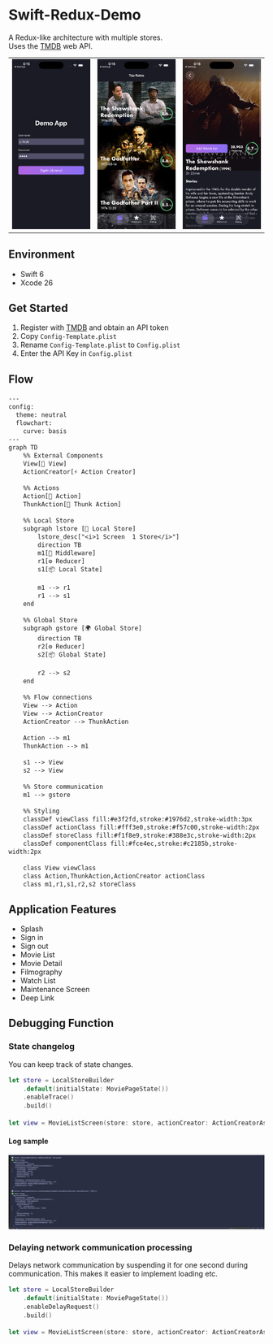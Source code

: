 # Swift-Redux-Demo
A Redux-like architecture with multiple stores.  
Uses the [TMDB](https://www.themoviedb.org/) web API.

<table cellspacing="0" cellpadding="0" style="border: none;">
    <tr>
        <td><img src="screenshots/screenshots01.png" alt=""/></td>
        <td><img src="screenshots/screenshots02.png" alt=""/></td>
        <td><img src="screenshots/screenshots03.png" alt=""/></td>
    </tr>
</table>

## Environment
- Swift 6
- Xcode 26

## Get Started
1. Register with [TMDB](https://www.themoviedb.org/) and obtain an API token
2. Copy `Config-Template.plist`
3. Rename `Config-Template.plist` to `Config.plist`
4. Enter the API Key in `Config.plist`


## Flow
```mermaid
---
config:
  theme: neutral
  flowchart:
    curve: basis
---
graph TD
    %% External Components
    View[📱 View]
    ActionCreator[⚡ Action Creator]
    
    %% Actions
    Action[🎯 Action]
    ThunkAction[🔄 Thunk Action]
    
    %% Local Store
    subgraph lstore [🏪 Local Store]
        lstore_desc["<i>1 Screen  1 Store</i>"]
        direction TB
        m1[🔧 Middleware] 
        r1[⚙️ Reducer]
        s1[📦 Local State]
        
        m1 --> r1
        r1 --> s1
    end
    
    %% Global Store  
    subgraph gstore [🌍 Global Store]
        direction TB
        r2[⚙️ Reducer] 
        s2[📦 Global State]
        
        r2 --> s2
    end
    
    %% Flow connections
    View --> Action
    View --> ActionCreator
    ActionCreator --> ThunkAction
    
    Action --> m1
    ThunkAction --> m1
    
    s1 --> View
    s2 --> View
    
    %% Store communication
    m1 --> gstore
    
    %% Styling
    classDef viewClass fill:#e3f2fd,stroke:#1976d2,stroke-width:3px
    classDef actionClass fill:#fff3e0,stroke:#f57c00,stroke-width:2px
    classDef storeClass fill:#f1f8e9,stroke:#388e3c,stroke-width:2px
    classDef componentClass fill:#fce4ec,stroke:#c2185b,stroke-width:2px
    
    class View viewClass
    class Action,ThunkAction,ActionCreator actionClass
    class m1,r1,s1,r2,s2 storeClass
```


## Application Features
- Splash
- Sign in
- Sign out
- Movie List
- Movie Detail
- Filmography
- Watch List
- Maintenance Screen
- Deep Link

## Debugging Function
### State changelog
You can keep track of state changes.
```swift
let store = LocalStoreBuilder
    .default(initialState: MoviePageState())
    .enableTrace()
    .build()

let view = MovieListScreen(store: store, actionCreator: ActionCreatorAssembler().resolve())
```

#### Log sample

<img src="screenshots/screenshots04.png" alt=""/>

### Delaying network communication processing
Delays network communication by suspending it for one second during communication. This makes it easier to implement loading etc.
```swift
let store = LocalStoreBuilder
    .default(initialState: MoviePageState())
    .enableDelayRequest()
    .build()

let view = MovieListScreen(store: store, actionCreator: ActionCreatorAssembler().resolve())
```